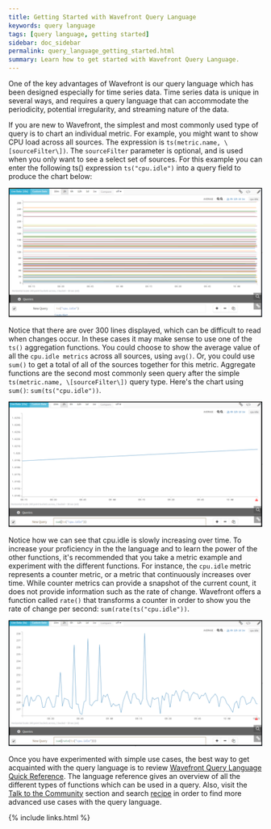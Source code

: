 ```yaml
---
title: Getting Started with Wavefront Query Language
keywords: query language
tags: [query language, getting started]
sidebar: doc_sidebar
permalink: query_language_getting_started.html
summary: Learn how to get started with Wavefront Query Language.
---
```

One of the key advantages of Wavefront is our query language which has been designed especially for time series data.  Time series data is unique in several ways, and requires a query language that can accommodate the periodicity, potential irregularity, and streaming nature of the data.
 
If you are new to Wavefront, the simplest and most commonly used type of query is to chart an individual metric. For example, you might want to show CPU load across all sources.  The expression is `ts(metric.name, \[sourceFilter\])`.  The `sourceFilter` parameter is optional, and is used when you only want to see a select set of sources.  For this example you can enter the following ts() expression `ts("cpu.idle")` into a query field to produce the chart below:

![base query](images/base_query.png)

Notice that there are over 300 lines displayed, which can be difficult to read when changes occur.  In these cases it may make sense to use one of the `ts()` aggregation functions.  You could choose to show the average value of all the `cpu.idle metrics` across all sources, using `avg()`.  Or, you could use `sum()` to get a total of all of the sources together for this metric. Aggregate functions are the second most commonly seen query after the simple `ts(metric.name, \[sourceFilter\])` query type.  Here's the chart using `sum()`: `sum(ts("cpu.idle"))`.

![summed query](images/summed.png)

Notice how we can see that cpu.idle is slowly increasing over time.  To increase your proficiency in the the language and to learn the power of the other functions, it's recommended that you take a metric example and experiment with the different functions.  For instance, the `cpu.idle` metric represents a counter metric, or a metric that continuously increases over time. While counter metrics can provide a snapshot of the current count, it does not provide information such as the rate of change. Wavefront offers a function called `rate()` that transforms a counter in order to show you the rate of change per second:  `sum(rate(ts("cpu.idle"))`.

![summed rate query](images/summed_rate.png)

Once you have experimented with simple use cases, the best way to get acquainted with the query language is to review [Wavefront Query Language Quick Reference](query_language_reference). The language reference gives an overview of all the different types of functions which can be used in a query. Also, visit the [Talk to the Community](https://community.wavefront.com/community/answers) section and search [recipe](https://community.wavefront.com/community/answers/content?filterID=contentstatus%5Bpublished%5D~tag%5Brecipe%5D) in order to find more advanced use cases with the query language.

{% include links.html %}